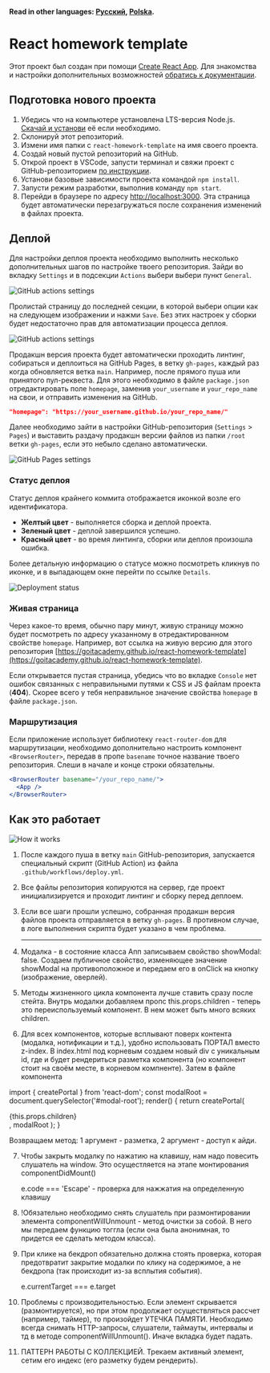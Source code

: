 **Read in other languages: [Русский](README.md), [Polska](README.pl.md).**

# React homework template

Этот проект был создан при помощи
[Create React App](https://github.com/facebook/create-react-app). Для знакомства
и настройки дополнительных возможностей
[обратись к документации](https://facebook.github.io/create-react-app/docs/getting-started).

## Подготовка нового проекта

1. Убедись что на компьютере установлена LTS-версия Node.js.
   [Скачай и установи](https://nodejs.org/en/) её если необходимо.
2. Склонируй этот репозиторий.
3. Измени имя папки с `react-homework-template` на имя своего проекта.
4. Создай новый пустой репозиторий на GitHub.
5. Открой проект в VSCode, запусти терминал и свяжи проект с GitHub-репозиторием
   [по инструкции](https://docs.github.com/en/get-started/getting-started-with-git/managing-remote-repositories#changing-a-remote-repositorys-url).
6. Установи базовые зависимости проекта командой `npm install`.
7. Запусти режим разработки, выполнив команду `npm start`.
8. Перейди в браузере по адресу [http://localhost:3000](http://localhost:3000).
   Эта страница будет автоматически перезагружаться после сохранения изменений в
   файлах проекта.

## Деплой

Для настройки деплоя проекта необходимо выполнить несколько дополнительных шагов
по настройке твоего репозитория. Зайди во вкладку `Settings` и в подсекции
`Actions` выбери выбери пункт `General`.

![GitHub actions settings](./assets/actions-config-step-1.png)

Пролистай страницу до последней секции, в которой выбери опции как на следующем
изображении и нажми `Save`. Без этих настроек у сборки будет недостаточно прав
для автоматизации процесса деплоя.

![GitHub actions settings](./assets/actions-config-step-2.png)

Продакшн версия проекта будет автоматически проходить линтинг, собираться и
деплоиться на GitHub Pages, в ветку `gh-pages`, каждый раз когда обновляется
ветка `main`. Например, после прямого пуша или принятого пул-реквеста. Для этого
необходимо в файле `package.json` отредактировать поле `homepage`, заменив
`your_username` и `your_repo_name` на свои, и отправить изменения на GitHub.

```json
"homepage": "https://your_username.github.io/your_repo_name/"
```

Далее необходимо зайти в настройки GitHub-репозитория (`Settings` > `Pages`) и
выставить раздачу продакшн версии файлов из папки `/root` ветки `gh-pages`, если
это небыло сделано автоматически.

![GitHub Pages settings](./assets/repo-settings.png)

### Статус деплоя

Статус деплоя крайнего коммита отображается иконкой возле его идентификатора.

- **Желтый цвет** - выполняется сборка и деплой проекта.
- **Зеленый цвет** - деплой завершился успешно.
- **Красный цвет** - во время линтинга, сборки или деплоя произошла ошибка.

Более детальную информацию о статусе можно посмотреть кликнув по иконке, и в
выпадающем окне перейти по ссылке `Details`.

![Deployment status](./assets/status.png)

### Живая страница

Через какое-то время, обычно пару минут, живую страницу можно будет посмотреть
по адресу указанному в отредактированном свойстве `homepage`. Например, вот
ссылка на живую версию для этого репозитория
[https://goitacademy.github.io/react-homework-template](https://goitacademy.github.io/react-homework-template).

Если открывается пустая страница, убедись что во вкладке `Console` нет ошибок
связанных с неправильными путями к CSS и JS файлам проекта (**404**). Скорее
всего у тебя неправильное значение свойства `homepage` в файле `package.json`.

### Маршрутизация

Если приложение использует библиотеку `react-router-dom` для маршрутизации,
необходимо дополнительно настроить компонент `<BrowserRouter>`, передав в пропе
`basename` точное название твоего репозитория. Слеши в начале и конце строки
обязательны.

```jsx
<BrowserRouter basename="/your_repo_name/">
  <App />
</BrowserRouter>
```

## Как это работает

![How it works](./assets/how-it-works.png)

1. После каждого пуша в ветку `main` GitHub-репозитория, запускается специальный
   скрипт (GitHub Action) из файла `.github/workflows/deploy.yml`.
2. Все файлы репозитория копируются на сервер, где проект инициализируется и
   проходит линтинг и сборку перед деплоем.
3. Если все шаги прошли успешно, собранная продакшн версия файлов проекта
   отправляется в ветку `gh-pages`. В противном случае, в логе выполнения
   скрипта будет указано в чем проблема.

   ***

4. Модалка - в состояние класса Апп записываем свойство showModal: false.
   Создаем публичное свойство, изменяющее значение showModal на противоположное
   и передаем его в onClick на кнопку (изображение, оверлей).

5. Методы жизненного цикла компонента лучше ставить сразу после стейта. Внутрь
   модалки добавляем пропс this.props.children - теперь это переиспользуемый
   компонент. В нем может быть много всяких children.

6. Для всех компонентов, которые всплывают поверх контента (модалка, нотификации
   и т.д.), удобно использовать ПОРТАЛ вместо z-index. В index.html под корневым
   создаем новый div с уникальным id, где и будет рендериться разметка
   компонента (но компонент стоит на своём месте, в корневом компненте). Затем в
   файле компонента

import { createPortal } from 'react-dom'; const modalRoot =
document.querySelector('#modal-root'); render() { return createPortal(

<div className={css.Overlay}>
<div className={css.Modal}>{this.props.children}</div> </div>, modalRoot ); }

Возвращаем метод: 1 аргумент - разметка, 2 аргумент - доступ к айди.

7. Чтобы закрыть модалку по нажатию на клавишу, нам надо повесить слушатель на
   window. Это осущестляется на этапе монтирования componentDidMount()

   e.code === 'Escape' - проверка для нажжатия на определенную клавишу

8. !Обязательно необходимо снять слушатель при размонтировании элемента
   componentWillUnmount - метод очистки за собой. В него мы передаем функцию
   тоггла (если она была анонимная, то придется ее сделать методом класса).

9. При клике на бекдроп обязательно должна стоять проверка, которая предотвратит
   закрытие модалки по клику на содержимое, а не бекдропа (так происходит из-за
   всплытия события).

   e.currentTarget === e.target

10. Проблемы с производительностью. Если элемент скрывается (размонтируется), но
    при этом продолжает осуществляться рассчет (например, таймер), то произойдет
    УТЕЧКА ПАМЯТИ. Необходимо всегда снимать HTTP-запросы, слушатели, таймауты,
    интервалы и тд в методе componentWillUnmount(). Иначе вкладка будет падать.

11. ПАТТЕРН РАБОТЫ С КОЛЛЕКЦИЕЙ. Трекаем активный элемент, сетим его индекс (его
    разметку будем рендерить).

